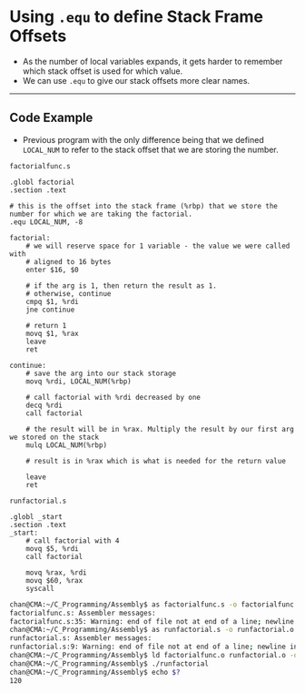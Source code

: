 # Using `.equ` to define Stack Frame Offsets

- As the number of local variables expands, it gets harder to remember which stack offset is used for which value.
- We can use `.equ` to give our stack offsets more clear names.

---

## Code Example

- Previous program with the only difference being that we defined `LOCAL_NUM` to refer to the stack offset that we are storing the number.

`factorialfunc.s`

```assembly
.globl factorial
.section .text

# this is the offset into the stack frame (%rbp) that we store the number for which we are taking the factorial.
.equ LOCAL_NUM, -8

factorial:
    # we will reserve space for 1 variable - the value we were called with
    # aligned to 16 bytes
    enter $16, $0

    # if the arg is 1, then return the result as 1.
    # otherwise, continue 
    cmpq $1, %rdi
    jne continue

    # return 1
    movq $1, %rax
    leave 
    ret 

continue:
    # save the arg into our stack storage
    movq %rdi, LOCAL_NUM(%rbp)

    # call factorial with %rdi decreased by one
    decq %rdi
    call factorial 

    # the result will be in %rax. Multiply the result by our first arg we stored on the stack
    mulq LOCAL_NUM(%rbp)

    # result is in %rax which is what is needed for the return value

    leave 
    ret 
```

`runfactorial.s`

```assembly
.globl _start
.section .text 
_start: 
    # call factorial with 4
    movq $5, %rdi
    call factorial 

    movq %rax, %rdi
    movq $60, %rax 
    syscall 
```

```sh
chan@CMA:~/C_Programming/Assembly$ as factorialfunc.s -o factorialfunc.o
factorialfunc.s: Assembler messages:
factorialfunc.s:35: Warning: end of file not at end of a line; newline inserted
chan@CMA:~/C_Programming/Assembly$ as runfactorial.s -o runfactorial.o
runfactorial.s: Assembler messages:
runfactorial.s:9: Warning: end of file not at end of a line; newline inserted
chan@CMA:~/C_Programming/Assembly$ ld factorialfunc.o runfactorial.o -o runfactorial
chan@CMA:~/C_Programming/Assembly$ ./runfactorial
chan@CMA:~/C_Programming/Assembly$ echo $?
120
```

